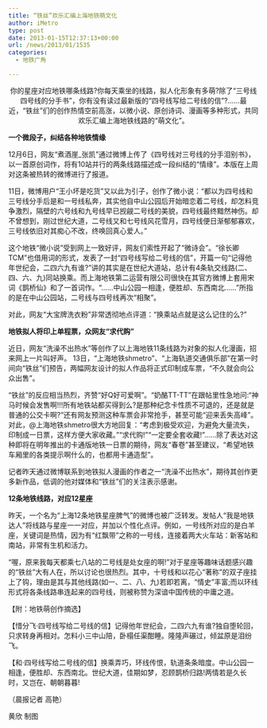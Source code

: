 ```yaml
---
title: “铁丝”欢乐汇编上海地铁萌文化
author: iMetro
type: post
date: 2013-01-15T12:37:13+00:00
url: /news/2013/01/1535
categories:
  - 地铁广角

---
```

<p align="center">
  <span style="text-indent: 2em;">你的星座对应地铁哪条线路?你每天乘坐的线路，拟人化形象有多萌?除了“三号线四号线的分手书”，你有没有读过最新版的“四号线写给二号线的信”?……最近，“铁丝”们的创作热情空前高涨，以微小说、原创诗词、漫画等多种形式，共同欢乐汇编上海地铁线路的“萌文化”。</span>
</p>

**一个微段子，纠结各种地铁情缘**

12月6日，网友“煮酒崖_张凯”通过微博上传了《四号线对三号线的分手泪别书》，以一首原创词作，将有10站并行的两条线路描述成一段纠结的“情缘”。本版在上周对这条被热转的微博进行了报道。

11日，微博用户“王小坏是吃货”又以此为引子，创作了微小说：“都以为四号线和三号线分手后是和一号线私奔，其实他自中山公园后开始暗恋着二号线，却怎料竞争激烈，隔壁的六号线和九号线早已觊觎二号线的美貌，四号线最终黯然神伤。却不曾想到，刚过世纪大道，二号线又和七号线风花雪月，四号线便日渐郁郁寡欢，三号线依旧对其痴心不改，终唤回真心爱人。”

这个地铁“微小说”受到网上一致好评，网友们索性开起了“微诗会”。“徐长卿TCM”也借用词的形式，发表了一封“四号线写给二号线的信”，开篇一句“记得他年世纪会，二四六九有谁?”讲的其实是在世纪大道站，总计有4条轨交线路(二、四、六、九)同站换乘。而上海地铁第二运营有限公司很快在其官方微博上套用宋词《鹊桥仙》和了一首词作。“……中山公园一相逢，便胜却、东西南北……”所指的是在中山公园站，二号线与四号线再次“相聚”。

对此，网友“大宝牌洗衣粉”非常透彻地点评道：“换乘站点就是这么记住的么?”

**地铁拟人将印上单程票，众网友“求代购”**

近日，网友“洗澡不出热水”等创作了以上海地铁11条线路为对象的拟人化漫画，招来网上一片叫好声。 13日，“上海地铁shmetro”、“上海轨道交通俱乐部”在第一时间向“铁丝”们预告，两幅网友设计的拟人作品将正式印制成车票，“不久就会向公众出售”。

“铁丝”的反应相当热烈，齐赞“好Q好可爱啊”。“奶酪TT-TT”在跟帖里性急地问:“神马时候会发售啊!!!所有地铁站都买得到么?是那种纪念卡性质不可退的，还是就是普通的公交卡啊?”还有网友预测这种车票会非常抢手，甚至可能“迎来丢失高峰”。对此，@上海地铁shmetro很大方地回复：“考虑到极受欢迎，为避免大量流失，印制成一日票，这样方便大家收藏。”“求代购!”“一定要全套收藏!”……除了表达对这种即将在明年推出的卡通版地铁一日票的期待，网友“春卷”甚至建议，“希望地铁车厢里的各类提示啊什么的，也都用卡通造型”。

记者昨天通过微博联系到地铁拟人漫画的作者之一“洗澡不出热水”，期待其创作更多新作品，低调的他对媒体和“铁丝”们的关注表示感谢。

**12条地铁线路，对应12星座**

昨天，一个名为“上海12条地铁星座脾气”的微博也被广泛转发。发帖人“我是地铁达人”将线路与星座一一对应，并加以个性化点评。例如，一号线所对应的是白羊座，关键词是热情，因为有“红飘带”之称的一号线，连接着两大火车站：新客站和南站，非常有生机和活力。

“喔，原来我每天都乘七八站的二号线是处女座的啊!”对于星座等趣味话题感兴趣的“铁丝”大有人在，所以讨论也很热烈。其中，十号线和以花心“著称”的双子座挂上了钩，理由是其与其他线路(如一、二、八、九)若即若离，“情史”丰富;而以环线形式将各条线路串连起来的四号线，则被称赞为深谙中国传统的中庸之道。

【附：地铁萌创作摘选】

【惜分飞·四号线写给二号线的信】记得他年世纪会，二四六九有谁?独自堕轮回，只求转身再相对。怎料小三中山陪，卧榻任渠酣睡。隆隆声碾过，倾盆原是泪纷飞。

【和·四号线写给二号线的信】换乘弄巧，环线传恨，轨道条条暗度。中山公园一相逢，便胜却、东西南北。世纪大道，佳期如梦，忍顾鹊桥归路!两情若是久长时，又岂在、朝朝暮暮!

（晨报记者 高艳）

黄欣 制图

&nbsp;